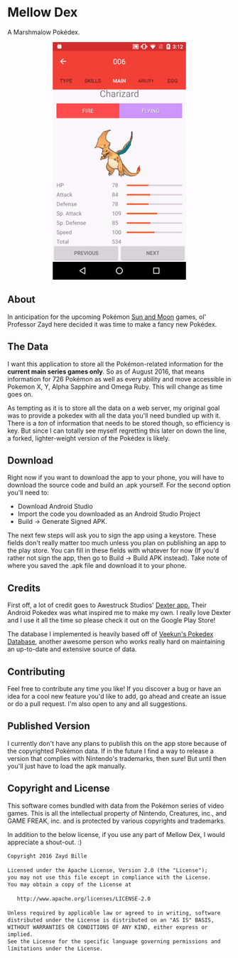 # Mellow Dex

A Marshmalow Pokédex.

<p align="center">
<img style="display:inline; margin: 0 auto;" src="https://raw.githubusercontent.com/Zayd-Waves/mellow-dex/master/screenshots/charizard.gif">
</p>

## About
In anticipation for the upcoming Pokémon [Sun and Moon](http://www.serebii.net/sunmoon/) games, ol' Professor Zayd here decided it was time to make a fancy new Pokédex.

## The Data
I want this application to store all the Pokémon-related information for the **current main series games only**. So as of August 2016, that means information for 726 Pokémon as well as every ability and move accessible in Pokemon X, Y, Alpha Sapphire and Omega Ruby. This will change as time goes on.

As tempting as it is to store all the data on a web server, my original goal was to provide a pokedex with all the data you'll need bundled up with it. There is a *ton* of information that needs to be stored though, so efficiency is key. But since I can totally see myself regretting this later on down the line, a forked, lighter-weight version of the Pokédex is likely.

## Download
Right now if you want to download the app to your phone, you will have to download the source code and build an .apk yourself. For the second option you'll need to:
* Download Android Studio
* Import the code you downloaded as an Android Studio Project
* Build -> Generate Signed APK.

The next few steps will ask you to sign the app using a keystore. These fields don't really matter too much unless you plan on publishing an app to the play store. You can fill in these fields with whatever for now (If you'd rather not sign the app, then go to Build -> Build APK instead). Take note of where you saved the .apk file and download it to your phone.

## Credits
First off, a lot of credit goes to Awestruck Studios' [Dexter app.](https://play.google.com/store/apps/details?id=com.awestruckstudios.pkmn&hl=en) Their Android Pokedex was what inspired me to make my own. I really love Dexter and I use it all the time so please check it out on the Google Play Store!

The database I implemented is heavily based off of [Veekun's Pokedex Database](https://github.com/veekun/pokedex), another awesome person who works really hard on maintaining an up-to-date and extensive source of data.

## Contributing
Feel free to contribute any time you like! If you discover a bug or have an idea for a cool new feature you'd like to add, go ahead and create an issue or do a pull request. I'm also open to any and all suggestions.

## Published Version
I currently don't have any plans to publish this on the app store because of the copyrighted Pokémon data. If in the future I find a way to release a version that complies with Nintendo's trademarks, then sure! But until then you'll just have to load the apk manually.

## Copyright and License
This software comes bundled with data from the Pokémon series of video games. This is all the intellectual property of Nintendo, Creatures, inc., and GAME FREAK, inc. and is protected by various copyrights and trademarks.

In addition to the below license, if you use any part of Mellow Dex, I would appreciate a shout-out. :)

    Copyright 2016 Zayd Bille

    Licensed under the Apache License, Version 2.0 (the "License");
    you may not use this file except in compliance with the License.
    You may obtain a copy of the License at

       http://www.apache.org/licenses/LICENSE-2.0

    Unless required by applicable law or agreed to in writing, software
    distributed under the License is distributed on an "AS IS" BASIS,
    WITHOUT WARRANTIES OR CONDITIONS OF ANY KIND, either express or implied.
    See the License for the specific language governing permissions and
    limitations under the License.
